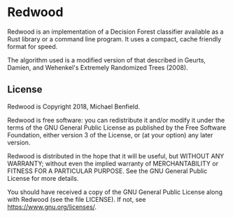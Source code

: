 # Redwood

Redwood is an implementation of a Decision Forest classifier available as a Rust
library or a command line program. It uses a compact, cache friendly format for
speed.

The algorithm used is a modified version of that described in Geurts, Damien,
and Wehenkel's Extremely Randomized Trees (2008).

## License

Redwood is Copyright 2018, Michael Benfield.

Redwood is free software: you can redistribute it and/or modify it under the
terms of the GNU General Public License as published by the Free Software
Foundation, either version 3 of the License, or (at your option) any later
version.

Redwood is distributed in the hope that it will be useful, but WITHOUT ANY
WARRANTY; without even the implied warranty of MERCHANTABILITY or FITNESS FOR A
PARTICULAR PURPOSE. See the GNU General Public License for more details.

You should have received a copy of the GNU General Public License along with
Redwood (see the file LICENSE). If not, see <https://www.gnu.org/licenses/>.
